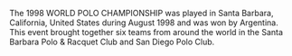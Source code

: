 The 1998 WORLD POLO CHAMPIONSHIP was played in Santa Barbara, California, United States during August 1998 and was won by Argentina. This event brought together six teams from around the world in the Santa Barbara Polo & Racquet Club and San Diego Polo Club.
